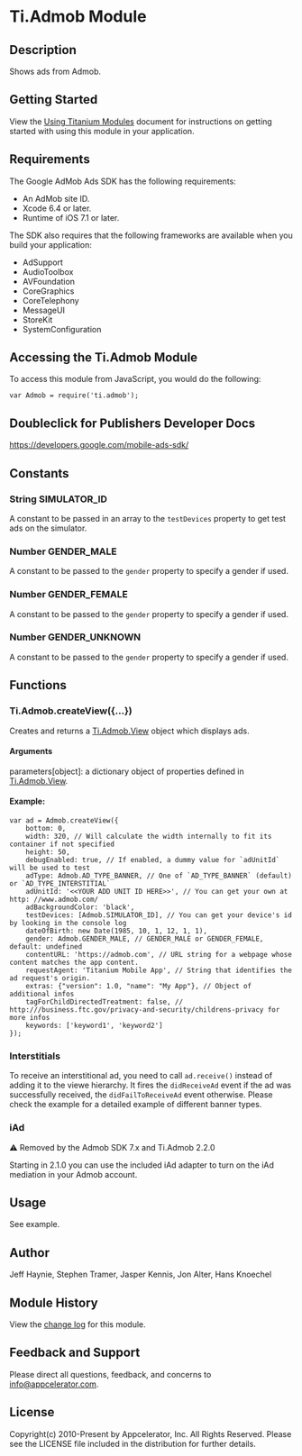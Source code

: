 # Ti.Admob Module

## Description

Shows ads from Admob.

## Getting Started

View the [Using Titanium Modules](http://docs.appcelerator.com/titanium/latest/#!/guide/Using_Titanium_Modules) document for instructions on getting
started with using this module in your application.

## Requirements

The Google AdMob Ads SDK has the following requirements:

* An AdMob site ID.
* Xcode 6.4 or later.
* Runtime of iOS 7.1 or later.

The SDK also requires that the following frameworks are available when you build your application:

* AdSupport
* AudioToolbox
* AVFoundation
* CoreGraphics
* CoreTelephony
* MessageUI
* StoreKit
* SystemConfiguration

## Accessing the Ti.Admob Module

To access this module from JavaScript, you would do the following:

	var Admob = require('ti.admob');

## Doubleclick for Publishers Developer Docs
<https://developers.google.com/mobile-ads-sdk/>

## Constants

### String SIMULATOR_ID

A constant to be passed in an array to the `testDevices` property to get test ads on the simulator.

### Number GENDER_MALE

A constant to be passed to the `gender` property to specify a gender if used.

### Number GENDER_FEMALE

A constant to be passed to the `gender` property to specify a gender if used. 

### Number GENDER_UNKNOWN

A constant to be passed to the `gender` property to specify a gender if used. 

## Functions

### Ti.Admob.createView({...})

Creates and returns a [Ti.Admob.View][] object which displays ads.

#### Arguments

parameters[object]: a dictionary object of properties defined in [Ti.Admob.View][].

#### Example:

	var ad = Admob.createView({
		bottom: 0, 
		width: 320, // Will calculate the width internally to fit its container if not specified
        height: 50,
        debugEnabled: true, // If enabled, a dummy value for `adUnitId` will be used to test
        adType: Admob.AD_TYPE_BANNER, // One of `AD_TYPE_BANNER` (default) or `AD_TYPE_INTERSTITIAL`
		adUnitId: '<<YOUR ADD UNIT ID HERE>>', // You can get your own at http: //www.admob.com/
		adBackgroundColor: 'black', 
		testDevices: [Admob.SIMULATOR_ID], // You can get your device's id by looking in the console log
		dateOfBirth: new Date(1985, 10, 1, 12, 1, 1),
        gender: Admob.GENDER_MALE, // GENDER_MALE or GENDER_FEMALE, default: undefined
        contentURL: 'https://admob.com', // URL string for a webpage whose content matches the app content.
        requestAgent: 'Titanium Mobile App', // String that identifies the ad request's origin.
        extras: {"version": 1.0, "name": "My App"}, // Object of additional infos
        tagForChildDirectedTreatment: false, // http:///business.ftc.gov/privacy-and-security/childrens-privacy for more infos
		keywords: ['keyword1', 'keyword2']
	});

### Interstitials

To receive an interstitional ad, you need to call `ad.receive()` instead of adding it to the viewe hierarchy. 
It fires the `didReceiveAd` event if the  ad was successfully received, the `didFailToReceiveAd` event otherwise. Please check 
the example for a detailed example of different banner types.

### iAd

⚠️ Removed by the Admob SDK 7.x and Ti.Admob 2.2.0

Starting in 2.1.0 you can use the included iAd adapter to turn on the iAd mediation in your Admob account.

## Usage

See example.

## Author

Jeff Haynie, Stephen Tramer, Jasper Kennis, Jon Alter, Hans Knoechel

## Module History

View the [change log](changelog.html) for this module.

## Feedback and Support

Please direct all questions, feedback, and concerns to [info@appcelerator.com](mailto:info@appcelerator.com?subject=iOS%20Admob%20Module).

## License

Copyright(c) 2010-Present by Appcelerator, Inc. All Rights Reserved. Please see the LICENSE file included in the distribution for further details.

[Ti.Admob.View]: view.html
